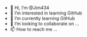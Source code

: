 - 👋 Hi, I’m @Jim434
- 👀 I’m interested in learning GitHub
- 🌱 I’m currently learning GitHub
- 💞️ I’m looking to collaborate on ...
- 📫 How to reach me ...

<!---
Jim434/Jim434 is a ✨ special ✨ repository because its `README.md` (this file) appears on your GitHub profile.
You can click the Preview link to take a look at your changes.
--->
